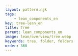 ```yaml
---
layout: pattern.njk
tags: 
    - lean_components_en
key: tree-lean_en
title: Tree
parent: lean_components_en
image: lean/overview/tree.webp
keywords: tree, folder, folders
order: 360
---
```

